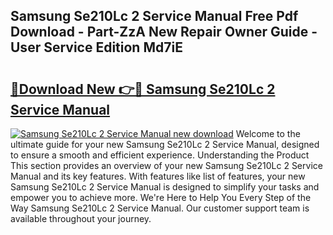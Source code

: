 ## Samsung Se210Lc 2 Service Manual Free Pdf Download - Part-ZzA New Repair Owner Guide - User Service Edition Md7iE

# <h2><a href="http://bc63291.oget.top/?id=Samsung+Se210Lc+2+Service+Manual">🔗Download New 👉🔴 Samsung Se210Lc 2 Service Manual</a></h2>

[![Samsung Se210Lc 2 Service Manual new download](https://i.imgur.com/5g1atiW.png)](http://bc63291.oget.top/?id=Samsung+Se210Lc+2+Service+Manual)
Welcome to the ultimate guide for your new Samsung Se210Lc 2 Service Manual, designed to ensure a smooth and efficient experience. Understanding the Product This section provides an overview of your new Samsung Se210Lc 2 Service Manual and its key features. With features like list of features, your new Samsung Se210Lc 2 Service Manual is designed to simplify your tasks and empower you to achieve more. We're Here to Help You Every Step of the Way Samsung Se210Lc 2 Service Manual. Our customer support team is available throughout your journey.
